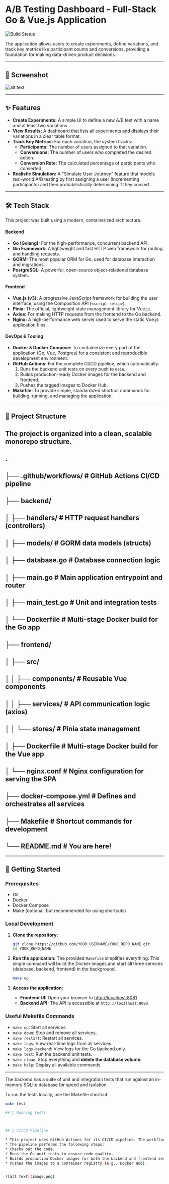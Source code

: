 # A/B Testing Dashboard - Full-Stack Go & Vue.js Application

![Build Status](https://github.com/masumkose/A-B-Testing-Dashboard/actions/workflows/main.yml/badge.svg)

The application allows users to create experiments, define variations, and track key metrics like participant counts and conversions, providing a foundation for making data-driven product decisions.

---

## 📸 Screenshot

![alt text](image-1.png)

---

## ✨ Features

*   **Create Experiments:** A simple UI to define a new A/B test with a name and at least two variations.
*   **View Results:** A dashboard that lists all experiments and displays their variations in a clear table format.
*   **Track Key Metrics:** For each variation, the system tracks:
    *   **Participants:** The number of users assigned to that variation.
    *   **Conversions:** The number of users who completed the desired action.
    *   **Conversion Rate:** The calculated percentage of participants who converted.
*   **Realistic Simulation:** A "Simulate User Journey" feature that models real-world A/B testing by first assigning a user (incrementing participants) and then probabilistically determining if they convert.

---

## 🛠️ Tech Stack

This project was built using a modern, containerized architecture.

#### **Backend**
*   **Go (Golang):** For the high-performance, concurrent backend API.
*   **Gin Framework:** A lightweight and fast HTTP web framework for routing and handling requests.
*   **GORM:** The most popular ORM for Go, used for database interaction and migrations.
*   **PostgreSQL:** A powerful, open-source object-relational database system.

#### **Frontend**
*   **Vue.js (v3):** A progressive JavaScript framework for building the user interface, using the Composition API (`<script setup>`).
*   **Pinia:** The official, lightweight state management library for Vue.js.
*   **Axios:** For making HTTP requests from the frontend to the Go backend.
*   **Nginx:** A high-performance web server used to serve the static Vue.js application files.

#### **DevOps & Tooling**
*   **Docker & Docker Compose:** To containerize every part of the application (Go, Vue, Postgres) for a consistent and reproducible development environment.
*   **GitHub Actions:** For the complete CI/CD pipeline, which automatically:
    1.  Runs the backend unit tests on every push to `main`.
    2.  Builds production-ready Docker images for the backend and frontend.
    3.  Pushes the tagged images to Docker Hub.
*   **Makefile:** To provide simple, standardized shortcut commands for building, running, and managing the application.

---

## 📂 Project Structure

## The project is organized into a clean, scalable monorepo structure.
## .
## ├── .github/workflows/ # GitHub Actions CI/CD pipeline
## ├── backend/
## │ ├── handlers/ # HTTP request handlers (controllers)
## │ ├── models/ # GORM data models (structs)
## │ ├── database.go # Database connection logic
## │ ├── main.go # Main application entrypoint and router
## │ ├── main_test.go # Unit and integration tests
## │ └── Dockerfile # Multi-stage Docker build for the Go app
## ├── frontend/
## │ ├── src/
## │ │ ├── components/ # Reusable Vue components
## │ │ ├── services/ # API communication logic (axios)
## │ │ └── stores/ # Pinia state management
## │ ├── Dockerfile # Multi-stage Docker build for the Vue app
## │ └── nginx.conf # Nginx configuration for serving the SPA
## ├── docker-compose.yml # Defines and orchestrates all services
## ├── Makefile # Shortcut commands for development
## └── README.md # You are here!


---

## 🚀 Getting Started

### Prerequisites

*   Git
*   Docker
*   Docker Compose
*   Make (optional, but recommended for using shortcuts)

### Local Development

1.  **Clone the repository:**
    ```bash
    git clone https://github.com/YOUR_USERNAME/YOUR_REPO_NAME.git
    cd YOUR_REPO_NAME
    ```

2.  **Run the application:**
    The provided `Makefile` simplifies everything. This single command will build the Docker images and start all three services (database, backend, frontend) in the background.
    ```bash
    make up
    ```

3.  **Access the application:**
    *   **Frontend UI:** Open your browser to [http://localhost:8081](http://localhost:8081)
    *   **Backend API:** The API is accessible at `http://localhost:8080`

### Useful Makefile Commands

*   `make up`: Start all services.
*   `make down`: Stop and remove all services.
*   `make restart`: Restart all services.
*   `make logs`: View real-time logs from all services.
*   `make logs-backend`: View logs for the Go backend only.
*   `make test`: Run the backend unit tests.
*   `make clean`: Stop everything and **delete the database volume**.
*   `make help`: Display all available commands.

---
The backend has a suite of unit and integration tests that run against an in-memory SQLite database for speed and isolation.

To run the tests locally, use the Makefile shortcut:
```bash
make test

## 🧪 Running Tests



## 🔄 CI/CD Pipeline

* This project uses GitHub Actions for its CI/CD pipeline. The workflow is defined in .github/workflows/main.yml and is triggered on every push to the main branch.
* The pipeline performs the following steps:
* Checks out the code.
* Runs the Go unit tests to ensure code quality.
* Builds production Docker images for both the backend and frontend services.
* Pushes the images to a container registry (e.g., Docker Hub).


![alt text](image.png)